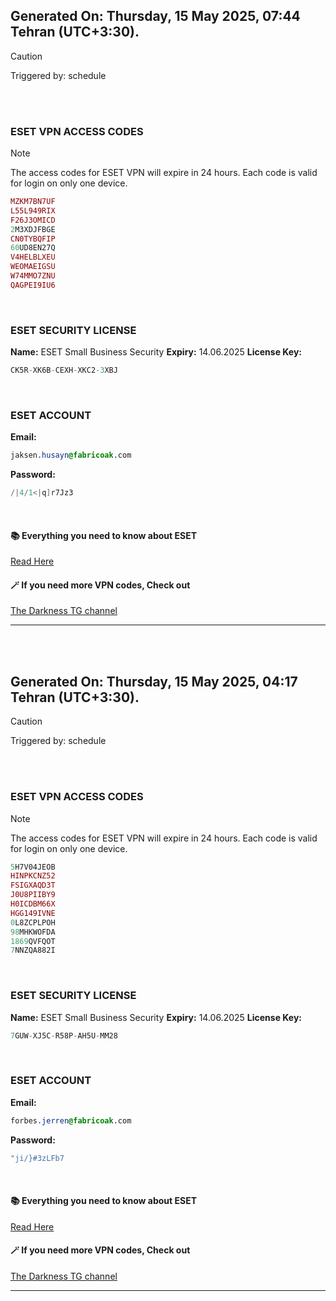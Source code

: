 ## Generated On: Thursday, 15 May 2025, 07:44 Tehran (UTC+3:30).

> [!CAUTION]
> Triggered by: schedule

<br><br>

### ESET VPN ACCESS CODES

> [!NOTE]
> The access codes for ESET VPN will expire in 24 hours.
> Each code is valid for login on only one device.

```ruby
MZKM7BN7UF
L55L949RIX
F26J3OMICD
2M3XDJFBGE
CN0TYBQFIP
60UD8EN27Q
V4HELBLXEU
WEOMAEIGSU
W74MMO7ZNU
QAGPEI9IU6
```

<br>

### ESET SECURITY LICENSE

**Name:** ESET Small Business Security
**Expiry:** 14.06.2025
**License Key:**

```POV-Ray SDL
CK5R-XK6B-CEXH-XKC2-3XBJ
```

<br>

### ESET ACCOUNT

**Email:**

```CSS
jaksen.husayn@fabricoak.com
```

**Password:**

```POV-Ray SDL
/|4/1<|q]r7Jz3
```

<br>

#### 📚 Everything you need to know about ESET

[Read Here](https://t.me/F_NiREvil/2113)

#### 🪄 If you need more VPN codes, Check out

[The Darkness TG channel](https://t.me/Eset_key_trial)

---

<br><br>

## Generated On: Thursday, 15 May 2025, 04:17 Tehran (UTC+3:30).

> [!CAUTION]
> Triggered by: schedule

<br><br>

### ESET VPN ACCESS CODES

> [!NOTE]
> The access codes for ESET VPN will expire in 24 hours.
> Each code is valid for login on only one device.

```ruby
5H7V04JEOB
HINPKCNZ52
FSIGXAQD3T
J0U8PIIBY9
H0ICDBM66X
HGG149IVNE
0L8ZCPLPOH
98MHKWOFDA
1869QVFQOT
7NNZQA882I
```

<br>

### ESET SECURITY LICENSE

**Name:** ESET Small Business Security
**Expiry:** 14.06.2025
**License Key:**

```POV-Ray SDL
7GUW-XJ5C-R58P-AH5U-MM28
```

<br>

### ESET ACCOUNT

**Email:**

```CSS
forbes.jerren@fabricoak.com
```

**Password:**

```POV-Ray SDL
"ji/}#3zLFb7
```

<br>

#### 📚 Everything you need to know about ESET

[Read Here](https://t.me/F_NiREvil/2113)

#### 🪄 If you need more VPN codes, Check out

[The Darkness TG channel](https://t.me/Eset_key_trial)

---

<br><br>

